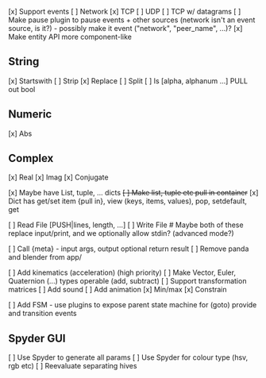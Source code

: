 [x] Support events
[ ] Network
    [x] TCP
    [ ] UDP
    [ ] TCP w/ datagrams
[ ] Make pause plugin to pause events + other sources (network isn't an event source, is it?) - possibly make it event
    ("network", "peer_name", ...)?
[x] Make entity API more component-like 

## String
[x] Startswith
[ ] Strip
[x] Replace
[ ] Split
[ ] Is [alpha, alphanum ...] PULL out bool

## Numeric
[x] Abs

## Complex
[x] Real
[x] Imag
[x] Conjugate

[x] Maybe have List, tuple, ... dicts
~~[ ] Make list, tuple etc pull in container~~
[x] Dict has get/set item {pull in}, view (keys, items, values), pop, setdefault, get

[ ] Read File [PUSH|lines, length, ...]
[ ] Write File # Maybe both of these replace input/print, and we optionally allow stdin? (advanced mode?)

[ ] Call {meta} - input args, output optional return result
[ ] Remove panda and blender from app/
    
[ ] Add kinematics (acceleration) (high priority)
[ ] Make Vector, Euler, Quaternion (...) types operable (add, subtract)
[ ] Support transformation matrices
[ ] Add sound
[ ] Add animation
[x] Min/max
[x] Constrain

[ ] Add FSM - use plugins to expose parent state machine for (goto) provide and transition events
## Spyder GUI
[ ] Use Spyder to generate all params
[ ] Use Spyder for colour type (hsv, rgb etc)
[ ] Reevaluate separating hives